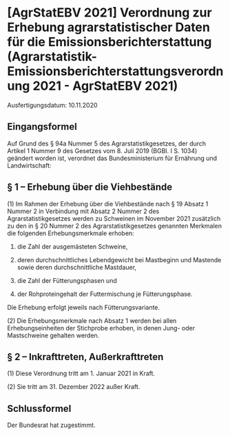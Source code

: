 # [AgrStatEBV 2021] Verordnung zur Erhebung agrarstatistischer Daten für die Emissionsberichterstattung  (Agrarstatistik-Emissionsberichterstattungsverordnung 2021 - AgrStatEBV 2021)

Ausfertigungsdatum: 10.11.2020

 

## Eingangsformel

Auf Grund des § 94a Nummer 5 des Agrarstatistikgesetzes, der durch Artikel 1 Nummer 9 des Gesetzes vom 8. Juli 2019 (BGBl. I S. 1034) geändert worden ist, verordnet das Bundesministerium für Ernährung und Landwirtschaft:


## § 1 – Erhebung über die Viehbestände

(1) Im Rahmen der Erhebung über die Viehbestände nach § 19 Absatz 1 Nummer 2 in Verbindung mit Absatz 2 Nummer 2 des Agrarstatistikgesetzes werden zu Schweinen im November 2021 zusätzlich zu den in § 20 Nummer 2 des Agrarstatistikgesetzes genannten Merkmalen die folgenden Erhebungsmerkmale erhoben:

1. die Zahl der ausgemästeten Schweine,

2. deren durchschnittliches Lebendgewicht bei Mastbeginn und Mastende sowie deren durchschnittliche Mastdauer,

3. die Zahl der Fütterungsphasen und

4. der Rohproteingehalt der Futtermischung je Fütterungsphase.

Die Erhebung erfolgt jeweils nach Fütterungsvariante.

(2) Die Erhebungsmerkmale nach Absatz 1 werden bei allen Erhebungseinheiten der Stichprobe erhoben, in denen Jung- oder Mastschweine gehalten werden.


## § 2 – Inkrafttreten, Außerkrafttreten

(1) Diese Verordnung tritt am 1. Januar 2021 in Kraft.

(2) Sie tritt am 31. Dezember 2022 außer Kraft.


## Schlussformel

Der Bundesrat hat zugestimmt.
